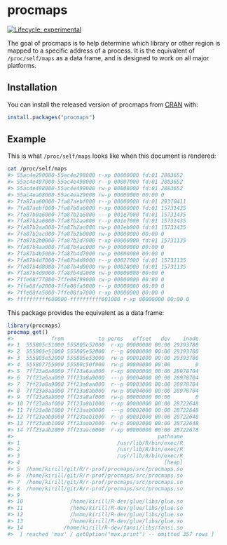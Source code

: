 
<!-- README.md is generated from README.Rmd. Please edit that file -->

# procmaps

<!-- badges: start -->

[![Lifecycle:
experimental](https://img.shields.io/badge/lifecycle-experimental-orange.svg)](https://www.tidyverse.org/lifecycle/#experimental)
<!-- badges: end -->

The goal of procmaps is to help determine which library or other region
is mapped to a specific address of a process. It is the equivalent of
`/proc/self/maps` as a data frame, and is designed to work on all major
platforms.

## Installation

You can install the released version of procmaps from
[CRAN](https://CRAN.R-project.org) with:

``` r
install.packages("procmaps")
```

## Example

This is what `/proc/self/maps` looks like when this document is
rendered:

``` bash
cat /proc/self/maps
#> 55ac4e290000-55ac4e298000 r-xp 00000000 fd:01 2883652                    /bin/cat
#> 55ac4e497000-55ac4e498000 r--p 00007000 fd:01 2883652                    /bin/cat
#> 55ac4e498000-55ac4e499000 rw-p 00008000 fd:01 2883652                    /bin/cat
#> 55ac4ea08000-55ac4ea29000 rw-p 00000000 00:00 0                          [heap]
#> 7fa87aa60000-7fa87aebf000 r--p 00000000 fd:01 29370411                   /usr/lib/locale/locale-archive
#> 7fa87aebf000-7fa87b0a6000 r-xp 00000000 fd:01 15731435                   /lib/x86_64-linux-gnu/libc-2.27.so
#> 7fa87b0a6000-7fa87b2a6000 ---p 001e7000 fd:01 15731435                   /lib/x86_64-linux-gnu/libc-2.27.so
#> 7fa87b2a6000-7fa87b2aa000 r--p 001e7000 fd:01 15731435                   /lib/x86_64-linux-gnu/libc-2.27.so
#> 7fa87b2aa000-7fa87b2ac000 rw-p 001eb000 fd:01 15731435                   /lib/x86_64-linux-gnu/libc-2.27.so
#> 7fa87b2ac000-7fa87b2b0000 rw-p 00000000 00:00 0 
#> 7fa87b2b0000-7fa87b2d7000 r-xp 00000000 fd:01 15731135                   /lib/x86_64-linux-gnu/ld-2.27.so
#> 7fa87b4aa000-7fa87b4ac000 rw-p 00000000 00:00 0 
#> 7fa87b4b5000-7fa87b4d7000 rw-p 00000000 00:00 0 
#> 7fa87b4d7000-7fa87b4d8000 r--p 00027000 fd:01 15731135                   /lib/x86_64-linux-gnu/ld-2.27.so
#> 7fa87b4d8000-7fa87b4d9000 rw-p 00028000 fd:01 15731135                   /lib/x86_64-linux-gnu/ld-2.27.so
#> 7fa87b4d9000-7fa87b4da000 rw-p 00000000 00:00 0 
#> 7ffe08f77000-7ffe08f99000 rw-p 00000000 00:00 0                          [stack]
#> 7ffe08fa2000-7ffe08fa5000 r--p 00000000 00:00 0                          [vvar]
#> 7ffe08fa5000-7ffe08fa7000 r-xp 00000000 00:00 0                          [vdso]
#> ffffffffff600000-ffffffffff601000 r-xp 00000000 00:00 0                  [vsyscall]
```

This package provides the equivalent as a data frame:

``` r
library(procmaps)
procmap_get()
#>            from           to perms   offset   dev    inode
#> 1  555805c51000 555805c52000  r-xp 00000000 00:00 29393780
#> 2  555805e51000 555805e52000  r--p 00000000 00:00 29393780
#> 3  555805e52000 555805e53000  rw-p 00001000 00:00 29393780
#> 4  555807755000 55580c50f000  rw-p 00000000 00:00        0
#> 5  7ff23a6a6000 7ff23a6aa000  r-xp 00000000 00:00 28978704
#> 6  7ff23a6aa000 7ff23a8a9000  ---p 00004000 00:00 28978704
#> 7  7ff23a8a9000 7ff23a8aa000  r--p 00003000 00:00 28978704
#> 8  7ff23a8aa000 7ff23a8ab000  rw-p 00004000 00:00 28978704
#> 9  7ff23a8ab000 7ff23a8af000  rw-p 00000000 00:00        0
#> 10 7ff23a8af000 7ff23a8b1000  r-xp 00000000 00:00 28722648
#> 11 7ff23a8b1000 7ff23aab0000  ---p 00002000 00:00 28722648
#> 12 7ff23aab0000 7ff23aab1000  r--p 00001000 00:00 28722648
#> 13 7ff23aab1000 7ff23aab2000  rw-p 00002000 00:00 28722648
#> 14 7ff23aab2000 7ff23aac6000  r-xp 00000000 00:00 28722678
#>                                              pathname
#> 1                               /usr/lib/R/bin/exec/R
#> 2                               /usr/lib/R/bin/exec/R
#> 3                               /usr/lib/R/bin/exec/R
#> 4                                              [heap]
#> 5  /home/kirill/git/R/r-prof/procmaps/src/procmaps.so
#> 6  /home/kirill/git/R/r-prof/procmaps/src/procmaps.so
#> 7  /home/kirill/git/R/r-prof/procmaps/src/procmaps.so
#> 8  /home/kirill/git/R/r-prof/procmaps/src/procmaps.so
#> 9                                                    
#> 10               /home/kirill/R-dev/glue/libs/glue.so
#> 11               /home/kirill/R-dev/glue/libs/glue.so
#> 12               /home/kirill/R-dev/glue/libs/glue.so
#> 13               /home/kirill/R-dev/glue/libs/glue.so
#> 14             /home/kirill/R-dev/fansi/libs/fansi.so
#>  [ reached 'max' / getOption("max.print") -- omitted 357 rows ]
```
